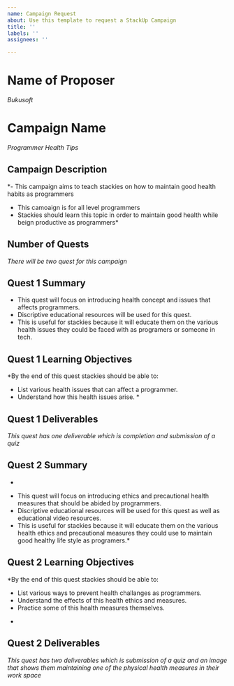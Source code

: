 ```yaml
---
name: Campaign Request
about: Use this template to request a StackUp Campaign
title: ''
labels: ''
assignees: ''

---
```


# Name of Proposer
*Bukusoft*

# Campaign Name
*Programmer Health Tips*

## Campaign Description
*- This campaign aims to teach stackies on how to maintain good health habits as programmers
- This camoaign is for all level programmers
- Stackies should learn this topic in order to maintain good health while beign productive as programmers*

## Number of Quests
*There will be two quest for this campaign*

## Quest 1 Summary
- This quest will focus on introducing health concept and issues that affects programmers.
- Discriptive educational resources will be used for this quest.
- This is useful for stackies because it will educate them on the various health issues they could be faced with as programers or someone in tech.

## Quest 1 Learning Objectives
*By the end of this quest stackies should be able to:
- List various health issues that can affect a programmer.
- Understand how this health issues arise. *

## Quest 1 Deliverables
*This quest has one deliverable which is completion and submission of a quiz*


## Quest 2 Summary
*
- This quest will focus on introducing ethics and precautional health measures that should be abided by programmers.
- Discriptive educational resources will be used for this quest as well as educational video resources.
- This is useful for stackies because it will educate them on the various health ethics and precautional measures they could use to maintain good healthy life style as programers.*

## Quest 2 Learning Objectives
*By the end of this quest stackies should be able to:
- List various ways to prevent health challanges as programmers.
- Understand the effects of this health ethics and measures.
- Practice some of this health measures themselves.
 *

## Quest 2 Deliverables
*This quest has two deliverables which is submission of a quiz and an image that shows them maintaining one of the physical health measures in their work space*


